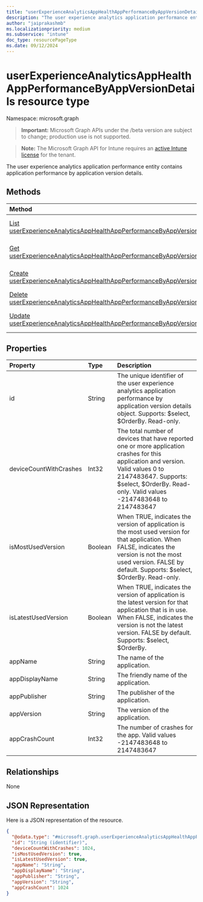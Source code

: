 ```yaml
---
title: "userExperienceAnalyticsAppHealthAppPerformanceByAppVersionDetails resource type"
description: "The user experience analytics application performance entity contains application performance by application version details."
author: "jaiprakashmb"
ms.localizationpriority: medium
ms.subservice: "intune"
doc_type: resourcePageType
ms.date: 09/12/2024
---
```


# userExperienceAnalyticsAppHealthAppPerformanceByAppVersionDetails resource type

Namespace: microsoft.graph

> **Important:** Microsoft Graph APIs under the /beta version are subject to change; production use is not supported.

> **Note:** The Microsoft Graph API for Intune requires an [active Intune license](https://go.microsoft.com/fwlink/?linkid=839381) for the tenant.

The user experience analytics application performance entity contains application performance by application version details.

## Methods
|Method|Return Type|Description|
|:---|:---|:---|
|[List userExperienceAnalyticsAppHealthAppPerformanceByAppVersionDetailses](../api/intune-devices-userexperienceanalyticsapphealthappperformancebyappversiondetails-list.md)|[userExperienceAnalyticsAppHealthAppPerformanceByAppVersionDetails](../resources/intune-devices-userexperienceanalyticsapphealthappperformancebyappversiondetails.md) collection|List properties and relationships of the [userExperienceAnalyticsAppHealthAppPerformanceByAppVersionDetails](../resources/intune-devices-userexperienceanalyticsapphealthappperformancebyappversiondetails.md) objects.|
|[Get userExperienceAnalyticsAppHealthAppPerformanceByAppVersionDetails](../api/intune-devices-userexperienceanalyticsapphealthappperformancebyappversiondetails-get.md)|[userExperienceAnalyticsAppHealthAppPerformanceByAppVersionDetails](../resources/intune-devices-userexperienceanalyticsapphealthappperformancebyappversiondetails.md)|Read properties and relationships of the [userExperienceAnalyticsAppHealthAppPerformanceByAppVersionDetails](../resources/intune-devices-userexperienceanalyticsapphealthappperformancebyappversiondetails.md) object.|
|[Create userExperienceAnalyticsAppHealthAppPerformanceByAppVersionDetails](../api/intune-devices-userexperienceanalyticsapphealthappperformancebyappversiondetails-create.md)|[userExperienceAnalyticsAppHealthAppPerformanceByAppVersionDetails](../resources/intune-devices-userexperienceanalyticsapphealthappperformancebyappversiondetails.md)|Create a new [userExperienceAnalyticsAppHealthAppPerformanceByAppVersionDetails](../resources/intune-devices-userexperienceanalyticsapphealthappperformancebyappversiondetails.md) object.|
|[Delete userExperienceAnalyticsAppHealthAppPerformanceByAppVersionDetails](../api/intune-devices-userexperienceanalyticsapphealthappperformancebyappversiondetails-delete.md)|None|Deletes a [userExperienceAnalyticsAppHealthAppPerformanceByAppVersionDetails](../resources/intune-devices-userexperienceanalyticsapphealthappperformancebyappversiondetails.md).|
|[Update userExperienceAnalyticsAppHealthAppPerformanceByAppVersionDetails](../api/intune-devices-userexperienceanalyticsapphealthappperformancebyappversiondetails-update.md)|[userExperienceAnalyticsAppHealthAppPerformanceByAppVersionDetails](../resources/intune-devices-userexperienceanalyticsapphealthappperformancebyappversiondetails.md)|Update the properties of a [userExperienceAnalyticsAppHealthAppPerformanceByAppVersionDetails](../resources/intune-devices-userexperienceanalyticsapphealthappperformancebyappversiondetails.md) object.|

## Properties
|Property|Type|Description|
|:---|:---|:---|
|id|String|The unique identifier of the user experience analytics application performance by application version details object. Supports: $select, $OrderBy. Read-only.|
|deviceCountWithCrashes|Int32|The total number of devices that have reported one or more application crashes for this application and version. Valid values 0 to 2147483647. Supports: $select, $OrderBy. Read-only. Valid values -2147483648 to 2147483647|
|isMostUsedVersion|Boolean|When TRUE, indicates the version of application is the most used version for that application. When FALSE, indicates the version is not the most used version. FALSE by default. Supports: $select, $OrderBy. Read-only.|
|isLatestUsedVersion|Boolean|When TRUE, indicates the version of application is the latest version for that application that is in use. When FALSE, indicates the version is not the latest version. FALSE by default. Supports: $select, $OrderBy.|
|appName|String|The name of the application.|
|appDisplayName|String|The friendly name of the application.|
|appPublisher|String|The publisher of the application.|
|appVersion|String|The version of the application.|
|appCrashCount|Int32|The number of crashes for the app. Valid values -2147483648 to 2147483647|

## Relationships
None

## JSON Representation
Here is a JSON representation of the resource.
<!-- {
  "blockType": "resource",
  "keyProperty": "id",
  "@odata.type": "microsoft.graph.userExperienceAnalyticsAppHealthAppPerformanceByAppVersionDetails"
}
-->
``` json
{
  "@odata.type": "#microsoft.graph.userExperienceAnalyticsAppHealthAppPerformanceByAppVersionDetails",
  "id": "String (identifier)",
  "deviceCountWithCrashes": 1024,
  "isMostUsedVersion": true,
  "isLatestUsedVersion": true,
  "appName": "String",
  "appDisplayName": "String",
  "appPublisher": "String",
  "appVersion": "String",
  "appCrashCount": 1024
}
```
